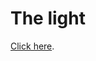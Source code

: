 # The light

[Click here](https://cdn.rawgit.com/vicente-gonzalez-ruiz/the_light/master/index.html).
